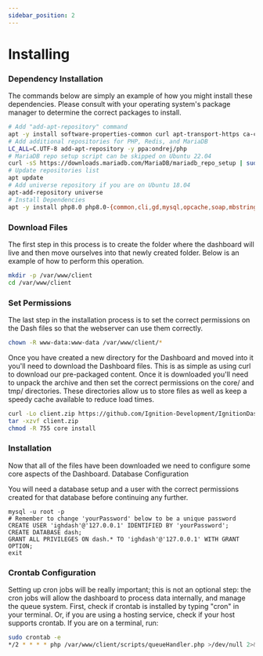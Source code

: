 ```yaml
---
sidebar_position: 2
---
```



# Installing

### Dependency Installation

The commands below are simply an example of how you might install these dependencies. Please consult with your operating system's package manager to determine the correct packages to install.

```bash
# Add "add-apt-repository" command
apt -y install software-properties-common curl apt-transport-https ca-certificates gnupg
# Add additional repositories for PHP, Redis, and MariaDB
LC_ALL=C.UTF-8 add-apt-repository -y ppa:ondrej/php
# MariaDB repo setup script can be skipped on Ubuntu 22.04
curl -sS https://downloads.mariadb.com/MariaDB/mariadb_repo_setup | sudo bash
# Update repositories list
apt update
# Add universe repository if you are on Ubuntu 18.04
apt-add-repository universe
# Install Dependencies
apt -y install php8.0 php8.0-{common,cli,gd,mysql,opcache,soap,mbstring,bcmath,xml,fpm,curl,zip,xmlrpc,imagick,dev,imap,intl} libapache2-mod-php8.0 mariadb-server apache2 certbot zip tar unzip git 
```

### Download Files

The first step in this process is to create the folder where the dashboard will live and then move ourselves into that newly created folder. Below is an example of how to perform this operation.

```bash
mkdir -p /var/www/client
cd /var/www/client
```

### Set Permissions
The last step in the installation process is to set the correct permissions on the Dash files so that the webserver can use them correctly.
```bash
chown -R www-data:www-data /var/www/client/*
```

Once you have created a new directory for the Dashboard and moved into it you'll need to download the Dashboard files. This is as simple as using curl to download our pre-packaged content. Once it is downloaded you'll need to unpack the archive and then set the correct permissions on the core/ and tmp/ directories. These directories allow us to store files as well as keep a speedy cache available to reduce load times.

```bash
curl -Lo client.zip https://github.com/Ignition-Development/IgnitionDash/releases/latest/download/client.zip
tar -xzvf client.zip 
chmod -R 755 core install
```

### Installation

Now that all of the files have been downloaded we need to configure some core aspects of the Dashboard.
Database Configuration

You will need a database setup and a user with the correct permissions created for that database before continuing any further.
```mysql
mysql -u root -p
# Remember to change 'yourPassword' below to be a unique password
CREATE USER 'ighdash'@'127.0.0.1' IDENTIFIED BY 'yourPassword';
CREATE DATABASE dash;
GRANT ALL PRIVILEGES ON dash.* TO 'ighdash'@'127.0.0.1' WITH GRANT OPTION;
exit
```

### Crontab Configuration

Setting up cron jobs will be really important; this is not an optional step: the cron jobs will allow the dashboard to process data internally, and manage the queue system. First, check if crontab is installed by typing "cron" in your terminal. Or, if you are using a hosting service, check if your host supports crontab. If you are on a terminal, run:

```bash
sudo crontab -e
*/2 * * * * php /var/www/client/scripts/queueHandler.php >/dev/null 2>&1
```

